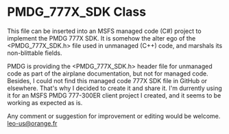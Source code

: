 # PMDG_777X_SDK Class
This file can be inserted into an MSFS managed code (C#) project to implement the PMDG 777X SDK.
It is somehow the alter ego of the <PMDG_777X_SDK.h> file used in unmanaged (C++) code, and marshals its non-blittable fields.

PMDG is providing the <PMDG_777X_SDK.h> header file for unmanaged code as part of the airplane documentation, but not for managed code.
Besides, I could not find this managed code 777X SDK file in GitHub or elsewhere.
That's why I decided to create it and share it.
I'm durrently using it for an MSFS PMDG 777-300ER client project I created, and it seems to be working as expected as is.

Any comment or suggestion for improvement or editing would be welcome.
leo-us@orange.fr
